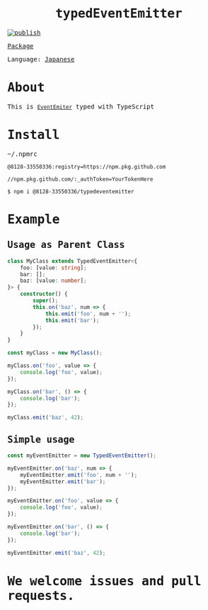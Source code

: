<samp>
<div align="center">

# typedEventEmitter

</div>

[![publish](https://github.com/8128-33550336/typedEventEmitter/actions/workflows/publish.yml/badge.svg?branch=main&event=push)](https://github.com/8128-33550336/typedEventEmitter/actions/workflows/publish.yml)

[Package](https://github.com/8128-33550336/typedEventEmitter/pkgs/npm/typedeventemitter)

Language: [Japanese](./README-ja.md)

# About

This is [`EventEmiter`](https://nodejs.org/dist/latest-v18.x/docs/api/events.html#class-eventemitter) typed with TypeScript

# Install
~/.npmrc
```
@8128-33550336:registry=https://npm.pkg.github.com

//npm.pkg.github.com/:_authToken=YourTokenHere
```

```
$ npm i @8128-33550336/typedeventemitter

```

# Example

## Usage as Parent Class

```ts
class MyClass extends TypedEventEmitter<{
    foo: [value: string];
    bar: [];
    baz: [value: number];
}> {
    constructor() {
        super();
        this.on('baz', num => {
            this.emit('foo', num + '');
            this.emit('bar');
        });
    }
}

const myClass = new MyClass();

myClass.on('foo', value => {
    console.log('foo', value);
});

myClass.on('bar', () => {
    console.log('bar');
});

myClass.emit('baz', 42);
```

## Simple usage

```ts
const myEventEmitter = new TypedEventEmitter();

myEventEmitter.on('baz', num => {
    myEventEmitter.emit('foo', num + '');
    myEventEmitter.emit('bar');
});

myEventEmitter.on('foo', value => {
    console.log('foo', value);
});

myEventEmitter.on('bar', () => {
    console.log('bar');
});

myEventEmitter.emit('baz', 42);
```

# We welcome issues and pull requests.

</samp>
